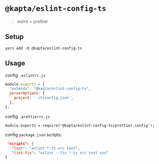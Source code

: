 # `@kapta/eslint-config-ts`

> eslint + prettier

## Setup

```shell
yarn add -D @kapta/eslint-config-ts
```

## Usage

config `.eslintrc.js`

```js
module.exports = {
  "extends": "@kapta/eslint-config-ts",
  parserOptions: {
    project: './tsconfig.json',
  },
};
```

config `.prettierrc.js`

```tsx
module.exports = require('@kapta/eslint-config-ts/prettier.config');
```

config `package.json` scripts:

```json
 "scripts": {
   "lint": "eslint *.ts src test",
   "lint:fix": "eslint --fix *.ts src test xxx"
}
```
